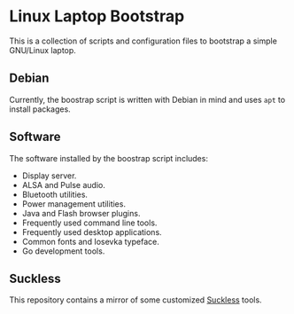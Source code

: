 # Linux Laptop Bootstrap

This is a collection of scripts and configuration files to bootstrap a simple GNU/Linux laptop.

## Debian

Currently, the boostrap script is written with Debian in mind and uses `apt` to install packages.

## Software

The software installed by the boostrap script includes:

- Display server.
- ALSA and Pulse audio.
- Bluetooth utilities.
- Power management utilities.
- Java and Flash browser plugins.
- Frequently used command line tools.
- Frequently used desktop applications.
- Common fonts and Iosevka typeface.
- Go development tools.

## Suckless

This repository contains a mirror of some customized [Suckless](http://suckless.org) tools.
